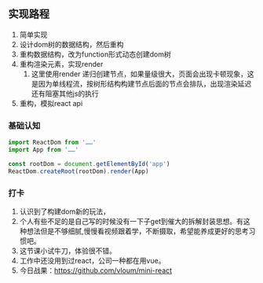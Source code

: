 ## 实现路程
1. 简单实现
2. 设计dom树的数据结构，然后重构
3. 重构数据结构，改为function形式动态创建dom树
4. 重构渲染元素，实现render
   1. 这里使用render 递归创建节点，如果量级很大，页面会出现卡顿现象，这是因为单线程流，按树形结构构建节点后面的节点会排队，出现渲染延迟还有阻塞其他js的执行
5. 重构，模拟react api

### 基础认知
```js
import ReactDom from '……'
import App from '……'

const rootDom = document.getElementById('app')
ReactDom.createRoot(rootDom).render(App)

```

### 打卡
1. 认识到了构建dom新的玩法，
2. 个人有些不足的是自己写的时候没有一下子get到催大的拆解封装思想。有这种想法但是不够细腻,慢慢看视频跟着学，不断摄取，希望能养成更好的思考习惯吧。
3. 这节课小试牛刀，体验很不错。
4. 工作中还没用到过react，公司一种都在用vue。
5. 今日战果：https://github.com/vloum/mini-react